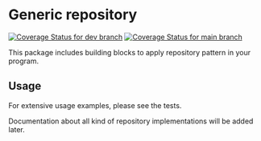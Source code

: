 # Generic repository

[![Coverage Status for dev branch](https://coveralls.io/repos/github/francipvb/generic-repository/badge.svg?branch=develop)](https://coveralls.io/github/francipvb/generic-repository?branch=develop)
[![Coverage Status for main branch](https://coveralls.io/repos/github/francipvb/generic-repository/badge.svg?branch=main)](https://coveralls.io/github/francipvb/generic-repository?branch=main)

This package includes building blocks to apply repository pattern in your program.

## Usage

For extensive usage examples, please see the tests.

Documentation about all kind of repository implementations will be added later.
